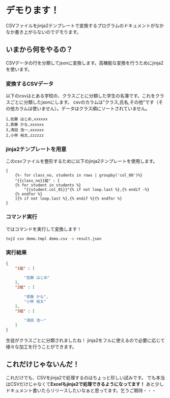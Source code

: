 # デモります！
CSVファイルをjinja2テンプレートで変換するプログラムのドキュメントがなかなか書き上がらないのでデモります。
## いまから何をやるの？
CSVデータの行を分類してjsonに変換します。高機能な変換を行うためにjinja2を使います。
### 変換するCSVデータ
以下のcsvはとある学校の、クラスごとに分類した学生の名簿です。これをクラスごとに分類したjsonにします。
csvのカラムは"クラス,氏名,その他"です（その他カラムは使いません）。データはクラス順にソートされていません。
```csv:demo.csv
1,佐藤 はじめ,xxxxxx
2,斎藤 かな,xxxxxx
3,清田 浩一,xxxxxx
2,小林 裕太,zzzzzz
```
### jinja2テンプレートを用意
このcsvファイルを整形するために以下のjinja2テンプレートを使用します。
```jinja2:demo.tmpl
{
    {%- for class_no, students in rows | groupby('col_00')%}
    "{{class_no}}組" : [
    {% for student in students %}
        "{{student.col_01}}"{% if not loop.last %},{% endif -%}
    {% endfor %}
    ]{% if not loop.last %},{% endif %}{% endfor %}
}
```
### コマンド実行
ではコマンドを実行して変換します！
```sh
toj2 csv demo.tmpl demo.csv -o result.json
```
### 実行結果
```json:result.json
{
    "1組" : [
    
        "佐藤 はじめ"
    ],
    "2組" : [
    
        "斎藤 かな",
        "小林 裕太"
    ],
    "3組" : [
    
        "清田 浩一"
    ]
}
```
生徒がクラスごとに分類されましたね！
jinja2をフルに使えるので必要に応じて様々な加工を行うことができます。

## これだけじゃないんだ！
これだけでも、CSVをjinja2で処理するのはちょっと珍しい試みです。
でも本当はCSVだけじゃなくて**Excelもjinja2で処理できるようになってます！**
あと少しドキュメント書いたらリリースしたいなぁと思ってます。乞うご期待・・・
